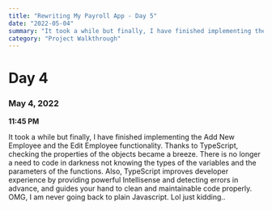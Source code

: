 ```yaml
---
title: "Rewriting My Payroll App - Day 5"
date: "2022-05-04"
summary: "It took a while but finally, I have finished implementing the Add New Employee and the Edit Employee functionality. Thanks to TypeScript, checking the properties of the objects became a breeze. There is no longer a need to code in darkness not knowing the types of the variables and the parameters of the functions. Also, TypeScript improves developer experience by providing powerful Intellisense and detecting errors in advance, and guides your hand to clean and maintainable code properly. OMG, I am never going back to plain Javascript. Lol just kidding."
category: "Project Walkthrough"
---
```


# Day 4

### May 4, 2022

**11:45 PM**

It took a while but finally, I have finished implementing the Add New Employee and the Edit Employee functionality. Thanks to TypeScript, checking the properties of the objects became a breeze. There is no longer a need to code in darkness not knowing the types of the variables and the parameters of the functions. Also, TypeScript improves developer experience by providing powerful Intellisense and detecting errors in advance, and guides your hand to clean and maintainable code properly. OMG, I am never going back to plain Javascript. Lol just kidding..